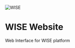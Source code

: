 ![WISE](https://user-images.githubusercontent.com/1148046/79498304-14c00680-7ff7-11ea-9b68-a4749138ce25.png)

# WISE Website
Web Interface for WISE platform 
